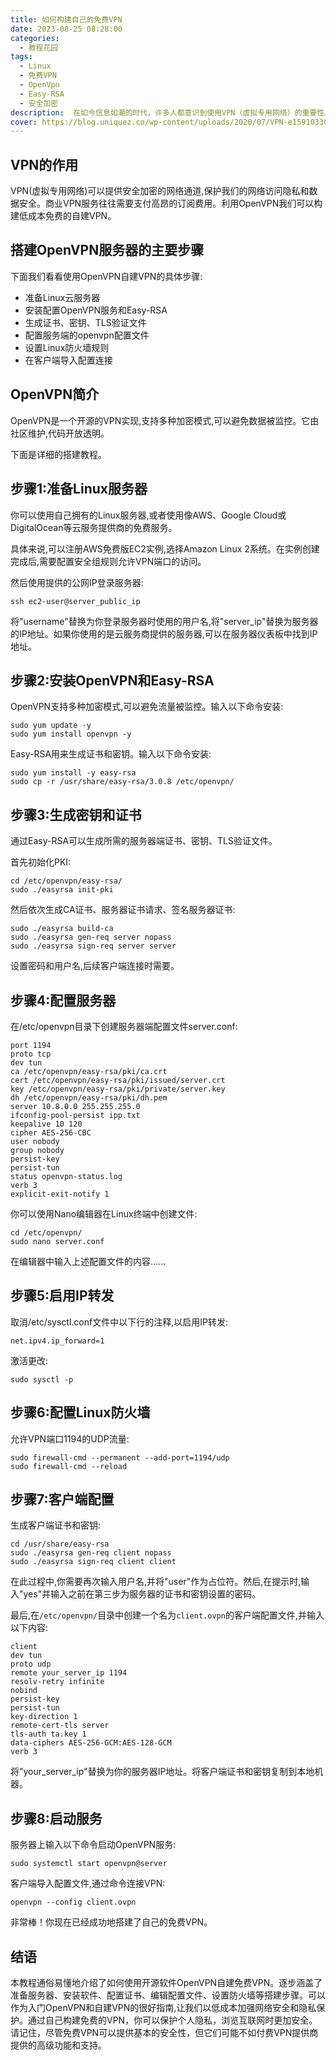 ```yaml
---
title: 如何构建自己的免费VPN
date: 2023-08-25 08:28:00
categories:
  - 教程花园
tags:
  - Linux
  - 免费VPN
  - OpenVpn
  - Easy-RSA
  - 安全加密
description:  在如今信息如潮的时代，许多人都意识到使用VPN（虚拟专用网络）的重要性。VPN可以提供安全的网络连接，保护个人信息免受黑客和监视机构的侵扰。虽然市面上有许多VPN提供商，但套餐都比较贵，这里你可以自己构建一个免费的VPN。本文将向你介绍如何使用开源软件OpenVPN和Easy-RSA搭建自己的免费VPN。
cover: https://blog.uniquez.co/wp-content/uploads/2020/07/VPN-e1591033060456.jpg
---
```


## VPN的作用

VPN(虚拟专用网络)可以提供安全加密的网络通道,保护我们的网络访问隐私和数据安全。商业VPN服务往往需要支付高昂的订阅费用。利用OpenVPN我们可以构建低成本免费的自建VPN。

## 搭建OpenVPN服务器的主要步骤 

下面我们看看使用OpenVPN自建VPN的具体步骤:

- 准备Linux云服务器
- 安装配置OpenVPN服务和Easy-RSA  
- 生成证书、密钥、TLS验证文件
- 配置服务端的openvpn配置文件
- 设置Linux防火墙规则
- 在客户端导入配置连接

## OpenVPN简介

OpenVPN是一个开源的VPN实现,支持多种加密模式,可以避免数据被监控。它由社区维护,代码开放透明。

下面是详细的搭建教程。

## 步骤1:准备Linux服务器

你可以使用自己拥有的Linux服务器,或者使用像AWS、Google Cloud或DigitalOcean等云服务提供商的免费服务。

具体来说,可以注册AWS免费版EC2实例,选择Amazon Linux 2系统。在实例创建完成后,需要配置安全组规则允许VPN端口的访问。

然后使用提供的公网IP登录服务器:

```
ssh ec2-user@server_public_ip
```
将"username"替换为你登录服务器时使用的用户名,将"server_ip"替换为服务器的IP地址。如果你使用的是云服务商提供的服务器,可以在服务器仪表板中找到IP地址。

## 步骤2:安装OpenVPN和Easy-RSA

OpenVPN支持多种加密模式,可以避免流量被监控。输入以下命令安装:

```
sudo yum update -y
sudo yum install openvpn -y
```

Easy-RSA用来生成证书和密钥。输入以下命令安装:

```
sudo yum install -y easy-rsa
sudo cp -r /usr/share/easy-rsa/3.0.8 /etc/openvpn/
```

## 步骤3:生成密钥和证书

通过Easy-RSA可以生成所需的服务器端证书、密钥、TLS验证文件。

首先初始化PKI:

```
cd /etc/openvpn/easy-rsa/
sudo ./easyrsa init-pki
```

然后依次生成CA证书、服务器证书请求、签名服务器证书:

```
sudo ./easyrsa build-ca
sudo ./easyrsa gen-req server nopass 
sudo ./easyrsa sign-req server server
```

设置密码和用户名,后续客户端连接时需要。

## 步骤4:配置服务器

在/etc/openvpn目录下创建服务器端配置文件server.conf:

```
port 1194
proto tcp 
dev tun
ca /etc/openvpn/easy-rsa/pki/ca.crt
cert /etc/openvpn/easy-rsa/pki/issued/server.crt
key /etc/openvpn/easy-rsa/pki/private/server.key
dh /etc/openvpn/easy-rsa/pki/dh.pem
server 10.8.0.0 255.255.255.0
ifconfig-pool-persist ipp.txt
keepalive 10 120
cipher AES-256-CBC
user nobody
group nobody
persist-key
persist-tun
status openvpn-status.log
verb 3
explicit-exit-notify 1
```

你可以使用Nano编辑器在Linux终端中创建文件:

```
cd /etc/openvpn/
sudo nano server.conf
```

在编辑器中输入上述配置文件的内容......

## 步骤5:启用IP转发

取消/etc/sysctl.conf文件中以下行的注释,以启用IP转发:

```
net.ipv4.ip_forward=1
```

激活更改:

```
sudo sysctl -p
```

## 步骤6:配置Linux防火墙

允许VPN端口1194的UDP流量:

```
sudo firewall-cmd --permanent --add-port=1194/udp
sudo firewall-cmd --reload
```

## 步骤7:客户端配置

生成客户端证书和密钥:

```
cd /usr/share/easy-rsa
sudo ./easyrsa gen-req client nopass
sudo ./easyrsa sign-req client client
```

在此过程中,你需要再次输入用户名,并将"user"作为占位符。然后,在提示时,输入"yes"并输入之前在第三步为服务器的证书和密钥设置的密码。

最后,在`/etc/openvpn/`目录中创建一个名为`client.ovpn`的客户端配置文件,并输入以下内容:

```
client
dev tun  
proto udp
remote your_server_ip 1194
resolv-retry infinite
nobind
persist-key
persist-tun
key-direction 1
remote-cert-tls server
tls-auth ta.key 1
data-ciphers AES-256-GCM:AES-128-GCM
verb 3
```

将"your_server_ip"替换为你的服务器IP地址。将客户端证书和密钥复制到本地机器。

## 步骤8:启动服务

服务器上输入以下命令启动OpenVPN服务:

```
sudo systemctl start openvpn@server
```

客户端导入配置文件,通过命令连接VPN:

```
openvpn --config client.ovpn
```
非常棒！你现在已经成功地搭建了自己的免费VPN。

## 结语

本教程通俗易懂地介绍了如何使用开源软件OpenVPN自建免费VPN。逐步涵盖了准备服务器、安装软件、配置证书、编辑配置文件、设置防火墙等搭建步骤。可以作为入门OpenVPN和自建VPN的很好指南,让我们以低成本加强网络安全和隐私保护。通过自己构建免费的VPN，你可以保护个人隐私，浏览互联网时更加安全。请记住，尽管免费VPN可以提供基本的安全性，但它们可能不如付费VPN提供商提供的高级功能和支持。
